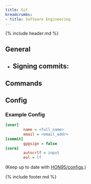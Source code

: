 ```yaml
---
title: Git
breadcrumbs:
- title: Software Engineering
---
```

{% include header.md %}

## General

- Signing commits:
    -

## Commands

## Config

### Example Config

```ini
[user]
        name = <full_name>
        email = <email_addr>
[commit]
        gpgsign = false
[core]
        autocrlf = input
        eol = lf
```

(Keep up to date with [HON95/configs](https://github.com/HON95/configs/blob/master/git/config).)

{% include footer.md %}
